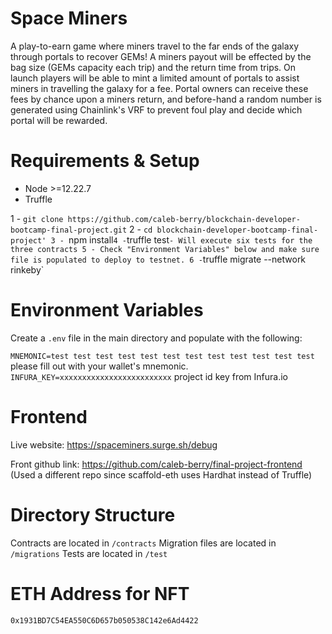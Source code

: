 # Space Miners

A play-to-earn game where miners travel to the far ends of the galaxy through portals to recover GEMs! A miners payout will be effected by the bag size (GEMs capacity each trip) and the return time from trips. On launch players will be able to mint a limited amount of portals to assist miners in travelling the galaxy for a fee. Portal owners can receive these fees by chance upon a miners return, and before-hand a random number is generated using Chainlink's VRF to prevent foul play and decide which portal will be rewarded.

# Requirements & Setup

- Node >=12.22.7
- Truffle

1 - `git clone https://github.com/caleb-berry/blockchain-developer-bootcamp-final-project.git`
2 - `cd blockchain-developer-bootcamp-final-project'
3 - `npm install`
4 - `truffle test` - Will execute six tests for the three contracts
5 - Check "Environment Variables" below and make sure file is populated to deploy to testnet.
6 - `truffle migrate --network rinkeby` 

# Environment Variables

Create a `.env` file in the main directory and populate with the following:

`MNEMONIC=test test test test test test test test test test test test` please fill out with your wallet's mnemonic.
`INFURA_KEY=xxxxxxxxxxxxxxxxxxxxxxxxx` project id key from Infura.io

# Frontend

Live website: https://spaceminers.surge.sh/debug

Front github link: https://github.com/caleb-berry/final-project-frontend (Used a different repo since scaffold-eth uses Hardhat instead of Truffle)

# Directory Structure

Contracts are located in `/contracts`
Migration files are located in `/migrations`
Tests are located in `/test`

# ETH Address for NFT

`0x1931BD7C54EA550C6D657b050538C142e6Ad4422`
